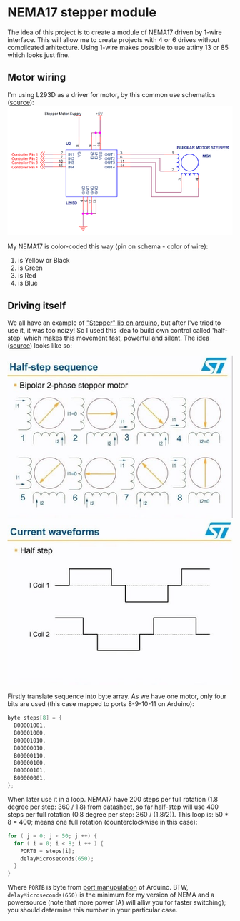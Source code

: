 # NEMA17 stepper module

The idea of this project is to create a module of NEMA17 driven by 1-wire interface. This will allow me to create projects with 4 or 6 drives without complicated arhitecture. Using 1-wire makes possible to use attiny 13 or 85 which looks just fine.

## Motor wiring

I'm using L293D as a driver for motor, by this common use schematics ([source](https://forum.arduino.cc/t/bipolar-stepper-motor-fails-at-proper-voltage/185105)):
![L293D for NEMA17](https://github.com/katurov/NEMA17_stepper_module/blob/main/images/ed46e21a44e0ca7a3de016f1e88d1e2e93e5245b.gif?raw=true)

My NEMA17 is color-coded this way (pin on schema - color of wire):
1. is Yellow or Black
2. is Green
3. is Red
4. is Blue

## Driving itself

We all have an example of ["Stepper" lib on arduino](https://www.arduino.cc/en/reference/stepper), but after I've tried to use it, it was too noizy! So I used this idea to build own control called 'half-step' which makes this movement fast, powerful and silent. The idea ([source](https://create.arduino.cc/projecthub/voske65/arduino-half-step-stepper-motor-driver-l298n-24df69)) looks like so:

![power diagram](https://github.com/katurov/NEMA17_stepper_module/raw/main/images/halfstep__VYLC4petD0.jpg) ![coils states](https://github.com/katurov/NEMA17_stepper_module/raw/main/images/halfstep1_o6zNxipXxz.jpg)

Firstly translate sequence into byte array. As we have one motor, only four bits are used (this case mapped to ports 8-9-10-11 on Arduino):
```cpp
byte steps[8] = {
  B00001001,
  B00001000,
  B00001010,
  B00000010,
  B00000110,
  B00000100,
  B00000101,
  B00000001,
};
```
When later use it in a loop. NEMA17 have 200 steps per full rotation (1.8 degree per step: 360 / 1.8) from datasheet, so far half-step will use 400 steps per full rotation (0.8 degree per step: 360 / (1.8/2)). This loop is: 50 * 8 = 400; means one full rotation (counterclockwise in this case):
```cpp
for ( j = 0; j < 50; j ++) {
  for ( i = 0; i < 8; i ++ ) {
    PORTB = steps[i];
    delayMicroseconds(650);
  }
}
```

Where `PORTB` is byte from [port manupulation](https://www.arduino.cc/en/Reference/PortManipulation) of Arduino. BTW, `delayMicroseconds(650)` is the minimum for my version of NEMA and a powersource (note that more power (A) will alliw you for faster switching); you should determine this number in your particular case.
